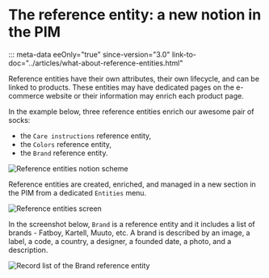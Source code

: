 # The reference entity: a new notion in the PIM
::: meta-data eeOnly="true" since-version="3.0" link-to-doc="../articles/what-about-reference-entities.html"

Reference entities have their own attributes, their own lifecycle, and can be linked to products. These entities may have dedicated pages on the e-commerce website or their information may enrich each product page.

In the example below, three reference entities enrich our awesome pair of socks:
- the `Care instructions` reference entity,
- the `Colors` reference entity,
- the `Brand` reference entity.

![Reference entities notion scheme](../img/what-about-reference-entities.png)

Reference entities are created, enriched, and managed in a new section in the PIM from a dedicated `Entities` menu.

![Reference entities screen](../img/ref_entities_list.png)

In the screenshot below, `Brand` is a reference entity and it includes a list of brands - Fatboy, Kartell, Muuto, etc. A brand is described by an image, a label, a code, a country, a designer, a founded date, a photo, and a description. 

![Record list of the `Brand` reference entity](../img/ref_entities_record_list.png)
